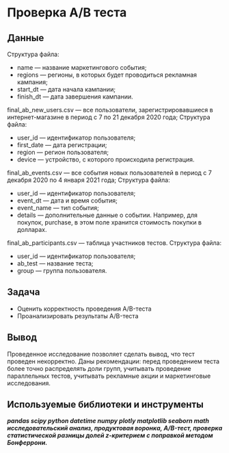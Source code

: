 # Проверка А/В теста
## Данные
Структура файла:

- name — название маркетингового события;
- regions — регионы, в которых будет проводиться рекламная кампания;
- start_dt — дата начала кампании;
- finish_dt — дата завершения кампании.

final_ab_new_users.csv — все пользователи, зарегистрировавшиеся в интернет-магазине в период с 7 по 21 декабря 2020 года;
Структура файла:

- user_id — идентификатор пользователя;
- first_date — дата регистрации;
- region — регион пользователя;
- device — устройство, с которого происходила регистрация.

final_ab_events.csv — все события новых пользователей в период с 7 декабря 2020 по 4 января 2021 года;
Структура файла:

- user_id — идентификатор пользователя;
- event_dt — дата и время события;
- event_name — тип события;
- details — дополнительные данные о событии. Например, для покупок, purchase, в этом поле хранится стоимость покупки в долларах.

final_ab_participants.csv — таблица участников тестов.
Структура файла:

- user_id — идентификатор пользователя;
- ab_test — название теста;
- group — группа пользователя.
## Задача

- Оценить корректность проведения A/B-теста
- Проанализировать результаты A/B-теста
## Вывод
Проведенное исследование позволяет сделать вывод, что тест проведен некорректно. Даны рекомендации: перед проведением теста более точно распределять доли групп, учитывать проведение параллельных тестов, учитывать рекламные акции и маркетинговые исследования.
## Используемые библиотеки и инструменты

***pandas scipy python datetime numpy plotly matplotlib seaborn math исследовательский анализ, продуктовая воронка, 
А/B-тест, проверка статистической разницы долей z-критерием с поправкой методом Бонферрони.***
